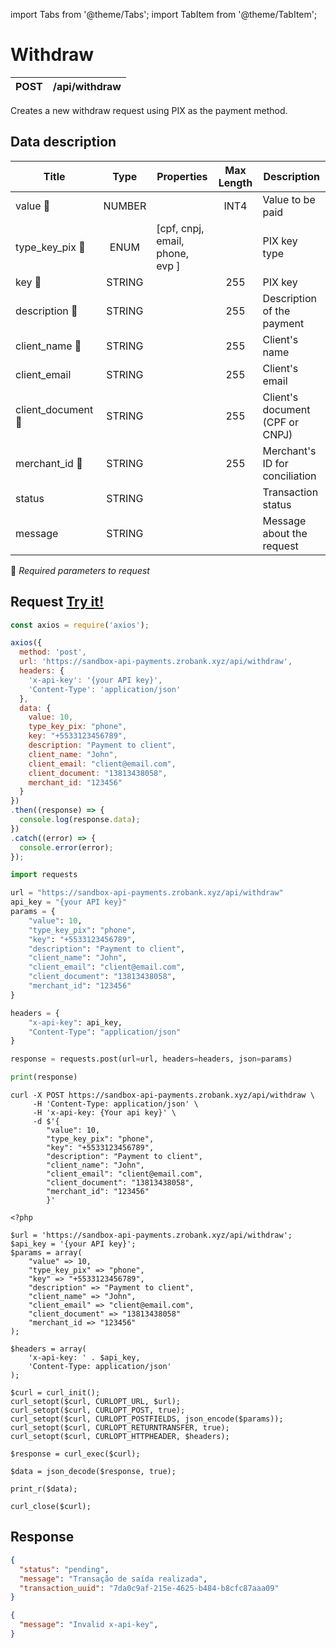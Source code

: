 import Tabs from '@theme/Tabs';
import TabItem from '@theme/TabItem';

# Withdraw


| POST      | /api/withdraw |
| --------- | ------------------------------------ |

Creates a new withdraw request using PIX as the payment method.

## Data description

| Title                                  | Type        |Properties                      |Max Length         | Description                                              |
| -------------------------------------- |:-----------:|--------------------------------|:-----------------:| -------------------------------------------------------- |
| value :small_orange_diamond:           | NUMBER      |                                |  INT4             | Value to be paid                                         |
| type_key_pix :small_orange_diamond:    | ENUM        | [cpf, cnpj, email, phone, evp ]|                   | PIX key type                                             |
| key :small_orange_diamond:             | STRING      |                                |  255              | PIX key                                                  |
| description :small_orange_diamond:     | STRING      |                                |  255              | Description of the payment                               |
| client_name :small_orange_diamond:     | STRING      |                                |  255              | Client's name                                            |
| client_email                           | STRING      |                                |  255              | Client's email                                           |
| client_document :small_orange_diamond: | STRING      |                                |  255              | Client's document (CPF or CNPJ)                          |
| merchant_id :small_orange_diamond:     | STRING      |                                |  255              | Merchant's ID for conciliation                           |
| status                                 | STRING      |                                |                   | Transaction status                                       |
| message                                | STRING      |                                |                   | Message about the request                                |
:small_orange_diamond: *Required parameters to request*


## Request <a href="https://sandbox-api-payments.zrobank.xyz/api/documentation" class="try-btn">Try it!</a>


<Tabs>
<TabItem value="js_axios" label="NodeJS">

```js title=Axios
const axios = require('axios');

axios({
  method: 'post',
  url: 'https://sandbox-api-payments.zrobank.xyz/api/withdraw',
  headers: {
    'x-api-key': '{your API key}',
    'Content-Type': 'application/json'
  },
  data: {
    value: 10,
    type_key_pix: "phone",
    key: "+5533123456789",
    description: "Payment to client",
    client_name: "John",
    client_email: "client@email.com",
    client_document: "13813438058",
    merchant_id: "123456"
  }
})
.then((response) => {
  console.log(response.data);
})
.catch((error) => {
  console.error(error);
});
```
</TabItem>

<TabItem value="py" label="Python">

```python title=Requests
import requests

url = "https://sandbox-api-payments.zrobank.xyz/api/withdraw"
api_key = "{your API key}"
params = {
    "value": 10,
    "type_key_pix": "phone",
    "key": "+5533123456789",
    "description": "Payment to client",
    "client_name": "John",
    "client_email": "client@email.com",
    "client_document": "13813438058",
    "merchant_id": "123456"
}

headers = {
    "x-api-key": api_key,
    "Content-Type": "application/json"
}

response = requests.post(url=url, headers=headers, json=params)

print(response)

```
</TabItem>
<TabItem value="shell" label="Shell">

```shell title=CURL
curl -X POST https://sandbox-api-payments.zrobank.xyz/api/withdraw \
     -H 'Content-Type: application/json' \
     -H 'x-api-key: {Your api key}' \
     -d $'{
        "value": 10,
        "type_key_pix": "phone",
        "key": "+5533123456789",
        "description": "Payment to client",
        "client_name": "John",
        "client_email": "client@email.com",
        "client_document": "13813438058",
        "merchant_id": "123456"
        }'
```
</TabItem>
<TabItem value="php" label="PHP">

```shell title=CURL
<?php

$url = 'https://sandbox-api-payments.zrobank.xyz/api/withdraw';
$api_key = '{your API key}';
$params = array(
    "value" => 10,
    "type_key_pix" => "phone",
    "key" => "+5533123456789",
    "description" => "Payment to client",
    "client_name" => "John",
    "client_email" => "client@email.com",
    "client_document" => "13813438058"
    "merchant_id => "123456"
);

$headers = array(
    'x-api-key: ' . $api_key,
    'Content-Type: application/json'
);

$curl = curl_init();
curl_setopt($curl, CURLOPT_URL, $url);
curl_setopt($curl, CURLOPT_POST, true);
curl_setopt($curl, CURLOPT_POSTFIELDS, json_encode($params));
curl_setopt($curl, CURLOPT_RETURNTRANSFER, true);
curl_setopt($curl, CURLOPT_HTTPHEADER, $headers);

$response = curl_exec($curl);

$data = json_decode($response, true);

print_r($data);

curl_close($curl);
```
</TabItem>
</Tabs>


## Response


<Tabs>
<TabItem value="201" label="201">

```json  title=/api/withdraw
{
  "status": "pending",
  "message": "Transação de saída realizada",
  "transaction_uuid": "7da0c9af-215e-4625-b484-b8cfc87aaa09"
}
```
</TabItem>

<TabItem value="401" label="401">

```json  title=/api/withdraw
{
  "message": "Invalid x-api-key",
}
```
</TabItem>
</Tabs>

